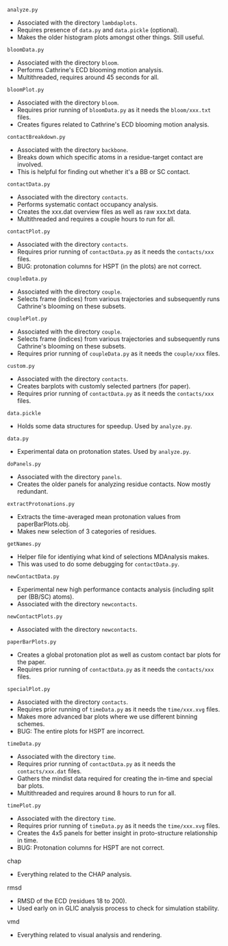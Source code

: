 `analyze.py`
* Associated with the directory `lambdaplots`.
* Requires presence of `data.py` and `data.pickle` (optional).
* Makes the older histogram plots amongst other things. Still useful.

`bloomData.py`
* Associated with the directory `bloom`.
* Performs Cathrine's ECD blooming motion analysis.
* Multithreaded, requires around 45 seconds for all.

`bloomPlot.py`
* Associated with the directory `bloom`.
* Requires prior running of `bloomData.py` as it needs the `bloom/xxx.txt` files.
* Creates figures related to Cathrine's ECD blooming motion analysis.

`contactBreakdown.py`
* Associated with the directory `backbone`.
* Breaks down which specific atoms in a residue-target contact are involved.
* This is helpful for finding out whether it's a BB or SC contact.

`contactData.py`
* Associated with the directory `contacts`.
* Performs systematic contact occupancy analysis.
* Creates the xxx.dat overview files as well as raw xxx.txt data.
* Multithreaded and requires a couple hours to run for all.

`contactPlot.py`
* Associated with the directory `contacts`.
* Requires prior running of `contactData.py` as it needs the `contacts/xxx` files.
* BUG: protonation columns for HSPT (in the plots) are not correct.

`coupleData.py`
* Associated with the directory `couple`.
* Selects frame (indices) from various trajectories and subsequently runs Cathrine's blooming on these subsets.

`couplePlot.py`
* Associated with the directory `couple`.
* Selects frame (indices) from various trajectories and subsequently runs Cathrine's blooming on these subsets.
* Requires prior running of `coupleData.py` as it needs the `couple/xxx` files.

`custom.py`
* Associated with the directory `contacts`.
* Creates barplots with customly selected partners (for paper).
* Requires prior running of `contactData.py` as it needs the `contacts/xxx` files.

`data.pickle`
* Holds some data structures for speedup. Used by `analyze.py`.

`data.py`
* Experimental data on protonation states. Used by `analyze.py`.

`doPanels.py`
* Associated with the directory `panels`.
* Creates the older panels for analyzing residue contacts. Now mostly redundant.

`extractProtonations.py`
* Extracts the time-averaged mean protonation values from paperBarPlots.obj.
* Makes new selection of 3 categories of residues.

`getNames.py`
* Helper file for identiying what kind of selections MDAnalysis makes.
* This was used to do some debugging for `contactData.py`.

`newContactData.py`
* Experimental new high performance contacts analysis (including split per (BB/SC) atoms).
* Associated with the directory `newcontacts`.

`newContactPlots.py`
* Associated with the directory `newcontacts`.

`paperBarPlots.py`
* Creates a global protonation plot as well as custom contact bar plots for the paper.
* Requires prior running of `contactData.py` as it needs the `contacts/xxx` files.

`specialPlot.py`
* Associated with the directory `contacts`.
* Requires prior running of `timeData.py` as it needs the `time/xxx.xvg` files.
* Makes more advanced bar plots where we use different binning schemes.
* BUG: The entire plots for HSPT are incorrect.

`timeData.py`
* Associated with the directory `time`.
* Requires prior running of `contactData.py` as it needs the `contacts/xxx.dat`  files.
* Gathers the mindist data required for creating the in-time and special bar plots.
* Multithreaded and requires around 8 hours to run for all.

`timePlot.py`
* Associated with the directory `time`.
* Requires prior running of `timeData.py` as it needs the `time/xxx.xvg` files.
* Creates the 4x5 panels for better insight in proto-structure relationship in time.
* BUG: Protonation columns for HSPT are not correct.

chap
* Everything related to the CHAP analysis.

rmsd
* RMSD of the ECD (residues 18 to 200).
* Used early on in GLIC analysis process to check for simulation stability.

vmd
* Everything related to visual analysis and rendering.
